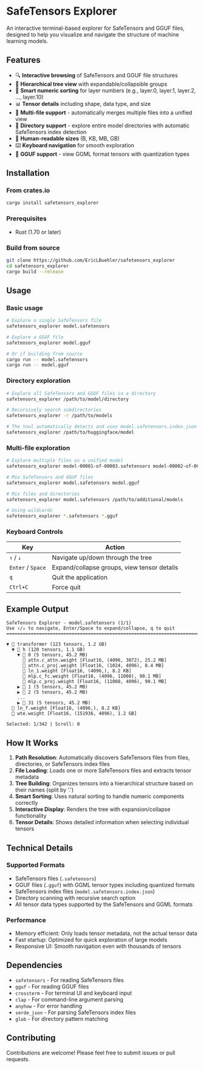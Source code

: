 # SafeTensors Explorer

An interactive terminal-based explorer for SafeTensors and GGUF files, designed to help you visualize and navigate the structure of machine learning models.

## Features

- 🔍 **Interactive browsing** of SafeTensors and GGUF file structures
- 📁 **Hierarchical tree view** with expandable/collapsible groups
- 🔢 **Smart numeric sorting** for layer numbers (e.g., layer.0, layer.1, layer.2, ..., layer.10)
- 📊 **Tensor details** including shape, data type, and size
- 🔗 **Multi-file support** - automatically merges multiple files into a unified view
- 📂 **Directory support** - explore entire model directories with automatic SafeTensors index detection
- 📏 **Human-readable sizes** (B, KB, MB, GB)
- ⌨️ **Keyboard navigation** for smooth exploration
- 🧠 **GGUF support** - view GGML format tensors with quantization types

## Installation

### From crates.io
```bash
cargo install safetensors_explorer
```

### Prerequisites
- Rust (1.70 or later)

### Build from source
```bash
git clone https://github.com/EricLBuehler/safetensors_explorer
cd safetensors_explorer
cargo build --release
```

## Usage

### Basic usage
```bash
# Explore a single SafeTensors file
safetensors_explorer model.safetensors

# Explore a GGUF file
safetensors_explorer model.gguf

# Or if building from source
cargo run -- model.safetensors
cargo run -- model.gguf
```

### Directory exploration
```bash
# Explore all SafeTensors and GGUF files in a directory
safetensors_explorer /path/to/model/directory

# Recursively search subdirectories
safetensors_explorer -r /path/to/models

# The tool automatically detects and uses model.safetensors.index.json if present
safetensors_explorer /path/to/huggingface/model
```

### Multi-file exploration
```bash
# Explore multiple files as a unified model
safetensors_explorer model-00001-of-00003.safetensors model-00002-of-00003.safetensors model-00003-of-00003.safetensors

# Mix SafeTensors and GGUF files
safetensors_explorer model.safetensors model.gguf

# Mix files and directories
safetensors_explorer model.safetensors /path/to/additional/models

# Using wildcards
safetensors_explorer *.safetensors *.gguf
```

### Keyboard Controls

| Key | Action |
|-----|--------|
| `↑` / `↓` | Navigate up/down through the tree |
| `Enter` / `Space` | Expand/collapse groups, view tensor details |
| `q` | Quit the application |
| `Ctrl+C` | Force quit |

## Example Output

```
SafeTensors Explorer - model.safetensors (1/1)
Use ↑/↓ to navigate, Enter/Space to expand/collapse, q to quit
================================================================================

▼ 📁 transformer (123 tensors, 1.2 GB)
  ▼ 📁 h (120 tensors, 1.1 GB)
    ▼ 📁 0 (5 tensors, 45.2 MB)
      📄 attn.c_attn.weight [Float16, (4096, 3072), 25.2 MB]
      📄 attn.c_proj.weight [Float16, (1024, 4096), 8.4 MB]
      📄 ln_1.weight [Float16, (4096,), 8.2 KB]
      📄 mlp.c_fc.weight [Float16, (4096, 11008), 90.1 MB]
      📄 mlp.c_proj.weight [Float16, (11008, 4096), 90.1 MB]
    ▶ 📁 1 (5 tensors, 45.2 MB)
    ▶ 📁 2 (5 tensors, 45.2 MB)
    ...
    ▶ 📁 31 (5 tensors, 45.2 MB)
  📄 ln_f.weight [Float16, (4096,), 8.2 KB]
  📄 wte.weight [Float16, (151936, 4096), 1.2 GB]

Selected: 1/342 | Scroll: 0
```

## How It Works

1. **Path Resolution**: Automatically discovers SafeTensors files from files, directories, or SafeTensors index files
2. **File Loading**: Loads one or more SafeTensors files and extracts tensor metadata
3. **Tree Building**: Organizes tensors into a hierarchical structure based on their names (split by '.')
4. **Smart Sorting**: Uses natural sorting to handle numeric components correctly
5. **Interactive Display**: Renders the tree with expansion/collapse functionality
6. **Tensor Details**: Shows detailed information when selecting individual tensors

## Technical Details

### Supported Formats
- SafeTensors files (`.safetensors`)
- GGUF files (`.gguf`) with GGML tensor types including quantized formats
- SafeTensors index files (`model.safetensors.index.json`)
- Directory scanning with recursive search option
- All tensor data types supported by the SafeTensors and GGML formats

### Performance
- Memory efficient: Only loads tensor metadata, not the actual tensor data
- Fast startup: Optimized for quick exploration of large models
- Responsive UI: Smooth navigation even with thousands of tensors

## Dependencies

- `safetensors` - For reading SafeTensors files
- `gguf` - For reading GGUF files
- `crossterm` - For terminal UI and keyboard input
- `clap` - For command-line argument parsing
- `anyhow` - For error handling
- `serde_json` - For parsing SafeTensors index files
- `glob` - For directory pattern matching

## Contributing

Contributions are welcome! Please feel free to submit issues or pull requests.
